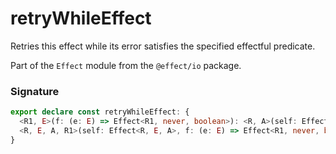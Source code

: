 # retryWhileEffect

Retries this effect while its error satisfies the specified effectful
predicate.

Part of the `Effect` module from the `@effect/io` package.

### Signature

```typescript
export declare const retryWhileEffect: {
  <R1, E>(f: (e: E) => Effect<R1, never, boolean>): <R, A>(self: Effect<R, E, A>) => Effect<R1 | R, E, A>
  <R, E, A, R1>(self: Effect<R, E, A>, f: (e: E) => Effect<R1, never, boolean>): Effect<R | R1, E, A>
}
```
